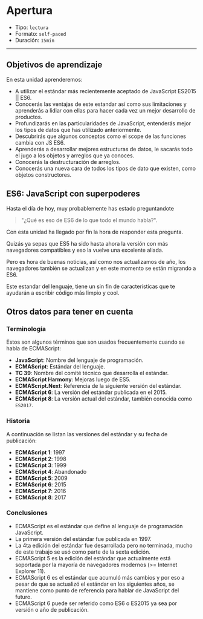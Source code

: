 # Apertura

* Tipo: `lectura`
* Formato: `self-paced`
* Duración: `15min`

***

## Objetivos de aprendizaje

En esta unidad aprenderemos:

* A utilizar el estándar más recientemente aceptado de JavaScript ES2015 || ES6.
* Conocerás las ventajas de este estandar así como sus limitaciones y aprenderás
  a lidiar con ellas para hacer cada vez un mejor desarrollo de productos.
* Profundizarás en las particularidades de JavaScript, entenderás mejor los
  tipos de datos que has utilizado anteriormente.
* Descubrirás que algunos conceptos como el scope de las funciones cambia con JS
  ES6.
* Aprenderás a desarrollar mejores estructuras de datos, le sacarás todo el jugo
  a los objetos y arreglos que ya conoces.
* Conocerás la destructuración de arreglos.
* Conocerás una nueva cara de todos los tipos de dato que existen, como objetos
  constructores.

## ES6: JavaScript con superpoderes

Hasta el día de hoy, muy probablemente has estado preguntandote

> "¿Qué es eso de ES6 de lo que todo el mundo habla?".

Con esta unidad ha llegado por fin la hora de responder esta pregunta.

Quizás ya sepas que ES5 ha sido hasta ahora la versión con más navegadores
compatibles y eso la vuelve una excelente aliada.

Pero es hora de buenas noticias, así como nos actualizamos de año, los
navegadores también se actualizan y en este momento se están migrando a ES6.

Este estandar del lenguaje, tiene un sin fin de características que te ayudarán
a escribir código más limpio y cool.

## Otros datos para tener en cuenta

### Terminología

Estos son algunos términos que son usados frecuentemente cuando se habla de
ECMAScript:

* **JavaScript**: Nombre del lenguaje de programación.
* **ECMAScript**: Estándar del lenguaje.
* **TC 39**: Nombre del comité técnico que desarrolla el estándar.
* **ECMAScript Harmony**: Mejoras luego de ES5.
* **ECMAScript.Next**: Referencia de la siguiente versión del estándar.
* **ECMAScript 6**: La versión del estándar publicada en el 2015.
* **ECMAScript 8**: La versión actual del estándar, también conocida como
  `ES2017`.

### Historia

A continuación se listan las versiones del estándar y su fecha de publicación:

* **ECMAScript 1**: 1997
* **ECMAScript 2**: 1998
* **ECMAScript 3**: 1999
* **ECMAScript 4**: Abandonado
* **ECMAScript 5**: 2009
* **ECMAScript 6**: 2015
* **ECMAScript 7**: 2016
* **ECMAScript 8**: 2017

### Conclusiones

* ECMAScript es el estándar que define al lenguaje de programación JavaScript.
* La primera versión del estándar fue publicada en 1997.
* La 4ta edición del estándar fue desarrollada pero no terminada, mucho de este
  trabajo se usó como parte de la sexta edición.
* ECMAScript 5 es la edición del estándar que actualmente está soportada por la
  mayoría de navegadores modernos (>= Internet Explorer 11).
* ECMAScript 6 es el estándar que acumuló más cambios y por eso a pesar de que
  se actualizó el estándar en los siguientes años, se mantiene como punto de
  referencia para hablar de JavaScript del futuro.
* ECMAScript 6 puede ser referido como ES6 o ES2015 ya sea por versión o año de
  publicación.
